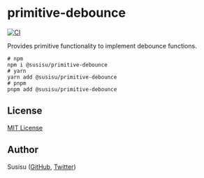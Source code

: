 # primitive-debounce

[![CI](https://github.com/susisu/primitive-debounce/workflows/CI/badge.svg)](https://github.com/susisu/primitive-debounce/actions?query=workflow%3ACI)

Provides primitive functionality to implement debounce functions.

``` shell
# npm
npm i @susisu/primitive-debounce
# yarn
yarn add @susisu/primitive-debounce
# pnpm
pnpm add @susisu/primitive-debounce
```

## License

[MIT License](http://opensource.org/licenses/mit-license.php)

## Author

Susisu ([GitHub](https://github.com/susisu), [Twitter](https://twitter.com/susisu2413))
